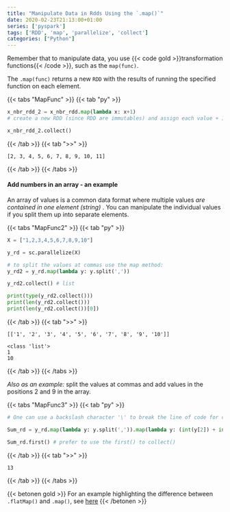 ```yaml
---
title: "Manipulate Data in Rdds Using the `.map()`"
date: 2020-02-23T21:13:00+01:00
series: ['pyspark']
tags: ['RDD', 'map', 'parallelize', 'collect']
categories: ["Python"]
---
```


Remember that to manipulate data, you use {{< code gold >}}transformation functions{{< /code >}}, such as the `map(func)`.

The `.map(func)` returns a new `RDD` with the results of running the specified function on each element.

{{< tabs "MapFunc" >}}
{{< tab "py" >}}
```python
x_nbr_rdd_2 = x_nbr_rdd.map(lambda x: x+1) 
# create a new RDD (since RDD are immutables) and assign each value + 1 of x_nbr_rdd to x_nbr_rdd_2

x_nbr_rdd_2.collect()  
``` 
{{< /tab >}}
{{< tab ">>" >}}
```
[2, 3, 4, 5, 6, 7, 8, 9, 10, 11]
```
{{< /tab >}}
{{< /tabs >}}

#### Add numbers in an array - an example
An array of values is a common data format where multiple values _are contained in one element (string)_ . You can manipulate the individual values if you split them up into separate elements.

{{< tabs "MapFunc2" >}}
{{< tab "py" >}}
```python
X = ["1,2,3,4,5,6,7,8,9,10"]

y_rd = sc.parallelize(X)

# to split the values at commas use the map method:
y_rd2 = y_rd.map(lambda y: y.split(','))

y_rd2.collect() # list

print(type(y_rd2.collect()))
print(len(y_rd2.collect()))
print(len(y_rd2.collect())[0])
``` 
{{< /tab >}}
{{< tab ">>" >}}
```
[['1', '2', '3', '4', '5', '6', '7', '8', '9', '10']]

<class 'list'>
1
10
```
{{< /tab >}}
{{< /tabs >}}

_Also as an example:_ split the values at commas and add values in the positions 2 and 9 in the array.

{{< tabs "MapFunc3" >}}
{{< tab "py" >}}
```python
# One can use a backslash character '\' to break the line of code for clarity.

Sum_rd = y_rd.map(lambda y: y.split(',')).map(lambda y: (int(y[2]) + int(y[9])))

Sum_rd.first() # prefer to use the first() to collect() 
``` 
{{< /tab >}}
{{< tab ">>" >}}
```
13
```
{{< /tab >}}
{{< /tabs >}}

{{< betonen gold >}}
For an example highlighting the difference between `.flatMap()` and `.map()`, see [here](/posts/python/difference-between-map-and-flatmap)
{{< /betonen >}}